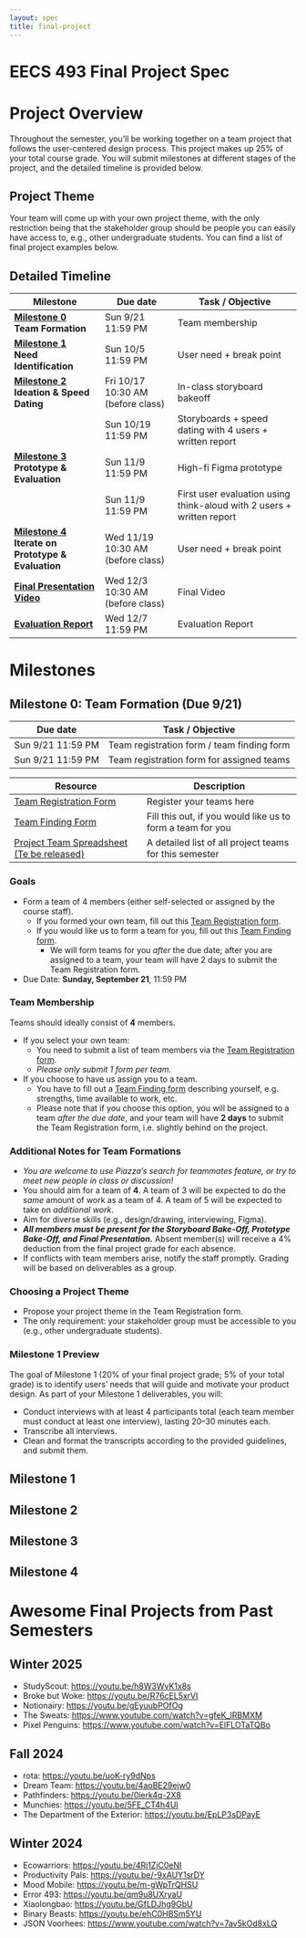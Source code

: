 ```yaml
---
layout: spec
title: final-project
---
```


# EECS 493 Final Project Spec

# Project Overview

Throughout the semester, you’ll be working together on a team project that follows the user-centered design process. This project makes up 25% of your total course grade. You will submit milestones at different stages of the project, and the detailed timeline is provided below.

## Project Theme

Your team will come up with your own project theme, with the only restriction being that the stakeholder group should be people you can easily have access to, e.g., other undergraduate students. You can find a list of final project examples below.

## Detailed Timeline

| Milestone                                                                                                             | Due date                          | Task / Objective                                                      |
| --------------------------------------------------------------------------------------------------------------------- | --------------------------------- | --------------------------------------------------------------------- |
| [**Milestone 0**](https://eecs493staff.github.io/final-project/#milestone-0)<br>**Team Formation**                    | Sun 9/21 11:59 PM                 | Team membership                                                       |
| [**Milestone 1**](https://eecs493staff.github.io/final-project/#milestone-1)<br>**Need Identification**               | Sun 10/5 11:59 PM                 | User need + break point                                               |
| [**Milestone 2**](https://eecs493staff.github.io/final-project/#milestone-2)<br>**Ideation & Speed Dating**           | Fri 10/17 10:30 AM (before class) | In-class storyboard bakeoff                                           |
|                                                                                                                       | Sun 10/19 11:59 PM                | Storyboards + speed dating with 4 users + written report              |
| [**Milestone 3**](https://eecs493staff.github.io/final-project/#milestone-3)<br>**Prototype & Evaluation**            | Sun 11/9 11:59 PM                 | High-fi Figma prototype                                               |
|                                                                                                                       | Sun 11/9 11:59 PM                 | First user evaluation using think-aloud with 2 users + written report |
| [**Milestone 4**](https://eecs493staff.github.io/final-project/#milestone-4)<br>**Iterate on Prototype & Evaluation** | Wed 11/19 10:30 AM (before class) | User need + break point                                               |
| [**Final Presentation Video**]()                                                                                      | Wed 12/3 10:30 AM (before class)  | Final Video                                                           |
| [**Evaluation Report**]()                                                                                             | Wed 12/7 11:59 PM                 | Evaluation Report                                                     |

<!-- TODO: To release milestone add link to corresponding document -->
<!-- For example, [**Milestone 0**](https://eecs493staff.github.io/m0-team-formation/) -->

<!-- | Due date                                                                     | Task / Objective                                                      |
| ---------------------------------------------------------------------------- | --------------------------------------------------------------------- |
| [**Milestone 0**](https://eecs493staff.github.io/final-project/#milestone-0) | **Team Formation**                                                    |
| Sun 9/21 11:59 PM                                                            | Team membership                                                       |
| [**Milestone 1**](https://eecs493staff.github.io/final-project/#milestone-1) | **Need Identification**                                               |
| Sun 10/5 11:59 PM                                                            | User need + break point                                               |
| [**Milestone 2**](https://eecs493staff.github.io/final-project/#milestone-2) | **Ideation & Speed Dating**                                           |
| Fri 10/17 10:30 AM (before class)                                            | In-class storyboard bakeoff                                           |
| Sun 10/19 11:59 PM                                                           | Storyboards + speed dating with 4 users + written report              |
| [**Milestone 3**](https://eecs493staff.github.io/final-project/#milestone-3) | **Prototype & Evaluation**                                            |
| Sun 11/9 11:59 PM                                                            | High-fi Figma prototype                                               |
| Sun 11/9 11:59 PM                                                            | First user evaluation using think-aloud with 2 users + written report |
| [**Milestone 4**](https://eecs493staff.github.io/final-project/#milestone-4) | **Iterate on Prototype & Evaluation**                                 |
| Wed 11/19 10:30 AM (before class)                                            | User need + break point                                               |
| [**Final Presentation Video**]()                                             |                                                                       |
| Wed 12/3 10:30 AM (before class)                                             | Final Video                                                           |
| [**Evaluation Report**]()                                                    |                                                                       |
| Wed 12/7 11:59 PM                                                            | Evaluation Report                                                     | -->

# Milestones

## Milestone 0: Team Formation (Due 9/21)

| Due date          | Task / Objective                           |
| ----------------- | ------------------------------------------ |
| Sun 9/21 11:59 PM | Team registration form / team finding form |
| Sun 9/21 11:59 PM | Team registration form for assigned teams  |

| Resource                                                      | Description                                                |
| ------------------------------------------------------------- | ---------------------------------------------------------- |
| [Team Registration Form](https://forms.gle/x9itCsb9UCqgsbfk8) | Register your teams here                                   |
| [Team Finding Form](https://forms.gle/5G7CpkLgL7JjW1rR6)      | Fill this out, if you would like us to form a team for you |
| [Project Team Spreadsheet (Te be released)]()                 | A detailed list of all project teams for this semester     |

### Goals

- Form a team of 4 members (either self-selected or assigned by the course staff).
  - If you formed your own team, fill out this [Team Registration form](https://forms.gle/x9itCsb9UCqgsbfk8).
  - If you would like us to form a team for you, fill out this [Team Finding form](https://forms.gle/5G7CpkLgL7JjW1rR6).
    - We will form teams for you _after_ the due date; after you are assigned to a team, your team will have 2 days to submit the Team Registration form.
- Due Date: **Sunday, September 21**, 11:59 PM
<!-- - [Link to Project Team Spreadsheet](https://docs.google.com/spreadsheets/d/1CiBZJ0HrOh0kTuRdP52OXtMO5anVlp9M1FgPJECg9Ho/edit?usp=sharing). -->

### Team Membership

Teams should ideally consist of **4** members.

- If you select your own team:
  - You need to submit a list of team members via the [Team Registration form](https://forms.gle/x9itCsb9UCqgsbfk8).
  - _Please only submit 1 form per team._
- If you choose to have us assign you to a team.
  - You have to fill out a [Team Finding form](https://forms.gle/5G7CpkLgL7JjW1rR6) describing yourself, e.g. strengths, time available to work, etc.
  - Please note that if you choose this option, you will be assigned to a team _after the due date_, and your team will have **2 days** to submit the Team Registration form, i.e. slightly behind on the project.

### Additional Notes for Team Formations

- _You are welcome to use Piazza’s search for teammates feature, or try to meet new people in class or discussion\!_
- You should aim for a team of **4**. A team of 3 will be expected to do the _same_ amount of work as a team of 4\. A team of 5 will be expected to take on _additional work_\.
- Aim for diverse skills (e.g., design/drawing, interviewing, Figma).
- **_All members must be present for the Storyboard Bake-Off, Prototype Bake-Off, and Final Presentation._** Absent member(s) will receive a 4% deduction from the final project grade for each absence.
- If conflicts with team members arise, notify the staff promptly. Grading will be based on deliverables as a group.

### Choosing a Project Theme

- Propose your project theme in the Team Registration form.
- The only requirement: your stakeholder group must be accessible to you (e.g., other undergraduate students).

### Milestone 1 Preview

The goal of Milestone 1 (20% of your final project grade; 5% of your total grade) is to identify users’ needs that will guide and motivate your product design. As part of your Milestone 1 deliverables, you will:

- Conduct interviews with at least 4 participants total (each team member must conduct at least one interview), lasting 20–30 minutes each.
- Transcribe all interviews.
- Clean and format the transcripts according to the provided guidelines, and submit them.

## Milestone 1

<!-- (Worth 20% of final project grade, 5% of total grade)

### Goals

- Conduct interviews (6%)
- Interpretation notes (6%)
- Affinity Diagram (6%)
- Written report (2%)
  - Link to Milestone on Canvas
  - Due Date: Sunday, October 5, 11:59 PM

### User need & Break point

The goal for this milestone is to identify users’ needs, which will be used to motivate your product design. You will need to conduct your interviews and transcribe them following the format of [our example transcripts](https://drive.google.com/drive/folders/1-AsWH_iViz05R_HTR-6t6ROWJ6OVaDhN?usp=sharing) for different project themes, specifically the first one (A1: Improving undergraduate students’ career development experiences) the teaching staff prepared.

For further inspiration, we have also provided four additional sets of interview questions from previous semesters that cover different themes:

1. A2: A business communication platform that simplifies interaction across groups
2. A3: Empowering undergraduate students to make informed and affordable sustainable consumer choices
3. A4: Mood tracking for undergraduate students
4. A5: Gamified study planning app to improve undergraduate students’ productivity

For each theme’s first interview notes (e.g., transcript of P1), the teaching staff has provided comments on the strengths and weaknesses of the question design, which may be helpful when designing your own interview questions.

You need to conduct your own interviews with a minimum of 4 participants (i.e. each team member needs to conduct at least 1 interview), each lasting 20-30 minutes. Then, transcribe, and clean your interview transcripts (you’ll need to submit them).

Based on your transcripts, you need to identify **_up to two_** user needs and two break points, using the techniques for synthesizing qualitative data from lectures (e.g. affinity diagram). To generate ideas for your final project, we suggest you generate as many notes as possible based on the transcript. For reference, a lower limit is 70+ white notes (for all transcripts), with 18-24 blue notes, 6-12 pink notes, and 3-4 green notes.

You will also need to create a spreadsheet with interpretation notes and a final affinity diagram for this submission. The format and content requirements are similar to the examples discussed in lecture 8 and discussion 4\. As some examples, we have provided student submissions from previous semesters for each of the 5 projects listed above in this folder [\[SHARED\] Example Transcripts](https://drive.google.com/drive/folders/1-AsWH_iViz05R_HTR-6t6ROWJ6OVaDhN). Notice that each example has its strengths and weaknesses. We have left some comments in these files on how to further improve their quality.

Please also have another document describing the background information, and include brief descriptions of (1) how you conducted interviews, (2) your interview questions, and (3) a demographic table. Please see this document [Background Information of the Interview Data](https://docs.google.com/document/d/1pZtlWHEsu2YXwLK51_aheKRxTHcse4lA2AVYnUC3Ew0/edit) for an example.

You need to submit the following **as one zip file on Canvas**.

1. A folder with clean transcripts following the format of [the example transcripts](https://drive.google.com/drive/folders/1-AsWH_iViz05R_HTR-6t6ROWJ6OVaDhN?usp=sharing).
2. A written report with background information about the interview, brief descriptions of how you conducted interviews, your interview questions, and a demographic table.
3. A spreadsheet with the interpretation notes (e.g., the base layer notes (white notes)).
4. A pdf/image file of the affinity diagram. You can do this on paper+whiteboard (we recommend printing out the notes on paper rather than writing), or on a digital platform like Mural or Miro. Make sure all texts are legible.
   - You need to have at least 70+ white notes, 18-24 blue notes, 6-12 pink notes, and 3-4 green notes
5. An up to 700-word written report of up to two user needs and two break points your team have identified in a .docx.

Grading Rubric

- 6 points: interview data (background, protocol, transcripts)
- 6 points: Interpretation notes.
- 6 points: Affinity diagram.
- 2 points: A written report of up to two user needs and two break points you have identified. -->

## Milestone 2

## Milestone 3

## Milestone 4

# Awesome Final Projects from Past Semesters

## Winter 2025

- StudyScout: <https://youtu.be/h8W3WvK1x8s>
- Broke but Woke: <https://youtu.be/R76cEL5xrVI>
- Notionairy: <https://youtu.be/gEyuubPOfOg>
- The Sweats: <https://www.youtube.com/watch?v=gfeK_lRBMXM>
- Pixel Penguins: <https://www.youtube.com/watch?v=ElFLOTaTQBo>

## Fall 2024

- rota: <https://youtu.be/uoK-ry9dNps>
- Dream Team: <https://youtu.be/4aoBE29ejw0>
- Pathfinders: <https://youtu.be/0ierk4q-2X8>
- Munchies: <https://youtu.be/5FE_CT4h4UI>
- The Department of the Exterior: <https://youtu.be/EpLP3sDPayE>

## Winter 2024

- Ecowarriors: <https://youtu.be/4Rj1ZjC0eNI>
- Productivity Pals: <https://youtu.be/-9xAUY1srDY>
- Mood Mobile: <https://youtu.be/m-gWpTrQHSU>
- Error 493: <https://youtu.be/qm9u8UXryaU>
- Xiaolongbao: <https://youtu.be/GfLDJhg9GbU>
- Binary Beasts: <https://youtu.be/ehC0HBSm5YU>
- JSON Voorhees: <https://www.youtube.com/watch?v=7av5kOd8xLQ>
